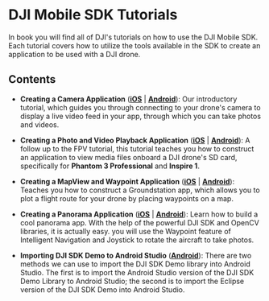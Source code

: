 # DJI Mobile SDK Tutorials

In book you will find all of DJI's tutorials on how to use the DJI Mobile SDK. Each tutorial covers how to utilize the tools available in the SDK to create an application to be used with a DJI drone.

## Contents

- **Creating a Camera Application** ([**iOS**](http://dji-dev.gitbooks.io/mobile-sdk-tutorials/content/en/iOS/FPVDemo/FPVDemo_en.html) | [**Android**](http://dji-dev.gitbooks.io/mobile-sdk-tutorials/content/en/Android/FPVDemo/FPVDemo_en.html)): Our introductory tutorial, which guides you through connecting to your drone's camera to display a live video feed in your app, through which you can take photos and videos.

- **Creating a Photo and Video Playback Application** ([**iOS**](http://dji-dev.gitbooks.io/mobile-sdk-tutorials/content/en/iOS/PlaybackDemo/P3X&Inspire1/PlaybackDemo_en.html) | [**Android**](http://dji-dev.gitbooks.io/mobile-sdk-tutorials/content/en/Android/PlaybackAlbumDemo/Playback_Demo_Android_en.html)): A follow up to the FPV tutorial, this tutorial teaches you how to construct an application to view media files onboard a DJI drone's SD card, specifically for **Phantom 3 Professional** and **Inspire 1**.

- **Creating a MapView and Waypoint Application** ([**iOS**](http://dji-dev.gitbooks.io/mobile-sdk-tutorials/content/en/iOS/GSDemo/GSDemo_en.html) | [**Android**](http://dji-dev.gitbooks.io/mobile-sdk-tutorials/content/en/Android/GSDemo/GSDemo_en.html)): Teaches you how to construct a Groundstation app, which allows you to plot a flight route for your drone by placing waypoints on a map.

- **Creating a Panorama Application** ([**iOS**](http://dji-dev.gitbooks.io/mobile-sdk-tutorials/content/en/iOS/PanoDemo/PanoDemo_en.html) | [**Android**](http://dji-dev.gitbooks.io/mobile-sdk-tutorials/content/en/Android/PanoDemo/PanoDemo_en.html)):
Learn how to build a cool panorama app. With the help of the powerful DJI SDK and OpenCV libraries, it is actually easy. you will use the Waypoint feature of Intelligent Navigation and Joystick to rotate the aircraft to take photos.

- **Importing DJI SDK Demo to Android Studio** ([**Android**](http://dji-dev.gitbooks.io/mobile-sdk-tutorials/content/en/Android/AndroidStudioMigration/Android_Studio_Migration_Tutorial_en.html)): There are two methods we can use to import the DJI SDK Demo library into Android Studio. The first is to import the Android Studio version of the DJI SDK Demo Library to Android Studio; the second is to import the Eclipse version of the DJI SDK Demo into Android Studio.
